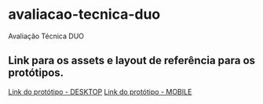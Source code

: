 # avaliacao-tecnica-duo
Avaliação Técnica DUO
## Link para os assets e layout de referência para os protótipos.

[Link do protótipo - DESKTOP](https://xd.adobe.com/view/dd0af4be-1c65-40c1-aed8-0f1f7c763ba0-8859/)
[Link do protótipo - MOBILE](https://xd.adobe.com/view/268c5920-7b07-469d-acb2-4ec5f9497787-73df/)